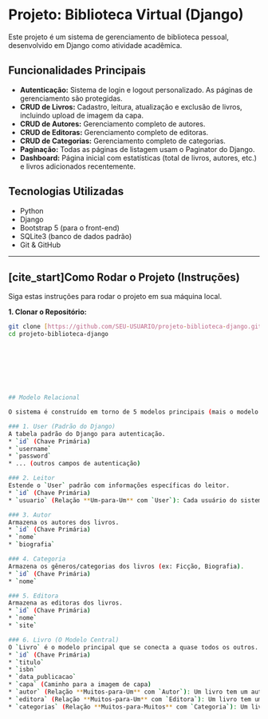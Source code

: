 # Projeto: Biblioteca Virtual (Django)

Este projeto é um sistema de gerenciamento de biblioteca pessoal, desenvolvido em Django como atividade acadêmica.

##  Funcionalidades Principais

* **Autenticação:** Sistema de login e logout personalizado. As páginas de gerenciamento são protegidas.
* **CRUD de Livros:** Cadastro, leitura, atualização e exclusão de livros, incluindo upload de imagem da capa.
* **CRUD de Autores:** Gerenciamento completo de autores.
* **CRUD de Editoras:** Gerenciamento completo de editoras.
* **CRUD de Categorias:** Gerenciamento completo de categorias.
* **Paginação:** Todas as páginas de listagem usam o Paginator do Django.
* **Dashboard:** Página inicial com estatísticas (total de livros, autores, etc.) e livros adicionados recentemente.

## Tecnologias Utilizadas

* Python
* Django
* Bootstrap 5 (para o front-end)
* SQLite3 (banco de dados padrão)
* Git & GitHub

---

## [cite_start]Como Rodar o Projeto (Instruções) 

Siga estas instruções para rodar o projeto em sua máquina local.

**1. Clonar o Repositório:**
```bash
git clone [https://github.com/SEU-USUARIO/projeto-biblioteca-django.git](https://github.com/SEU-USUARIO/projeto-biblioteca-django.git)
cd projeto-biblioteca-django








## Modelo Relacional

O sistema é construído em torno de 5 modelos principais (mais o modelo `User` padrão do Django), que se relacionam para formar a estrutura da biblioteca.

### 1. User (Padrão do Django)
A tabela padrão do Django para autenticação.
* `id` (Chave Primária)
* `username`
* `password`
* ... (outros campos de autenticação)

### 2. Leitor
Estende o `User` padrão com informações específicas do leitor.
* `id` (Chave Primária)
* `usuario` (Relação **Um-para-Um** com `User`): Cada usuário do sistema é um único leitor.

### 3. Autor
Armazena os autores dos livros.
* `id` (Chave Primária)
* `nome`
* `biografia`

### 4. Categoria
Armazena os gêneros/categorias dos livros (ex: Ficção, Biografia).
* `id` (Chave Primária)
* `nome`

### 5. Editora
Armazena as editoras dos livros.
* `id` (Chave Primária)
* `nome`
* `site`

### 6. Livro (O Modelo Central)
O `Livro` é o modelo principal que se conecta a quase todos os outros.
* `id` (Chave Primária)
* `titulo`
* `isbn`
* `data_publicacao`
* `capa` (Caminho para a imagem de capa)
* `autor` (Relação **Muitos-para-Um** com `Autor`): Um livro tem um autor, mas um autor pode ter muitos livros.
* `editora` (Relação **Muitos-para-Um** com `Editora`): Um livro tem uma editora, mas uma editora pode ter muitos livros.
* `categorias` (Relação **Muitos-para-Muitos** com `Categoria`): Um livro pode pertencer a várias categorias, e uma categoria pode conter vários livros.


